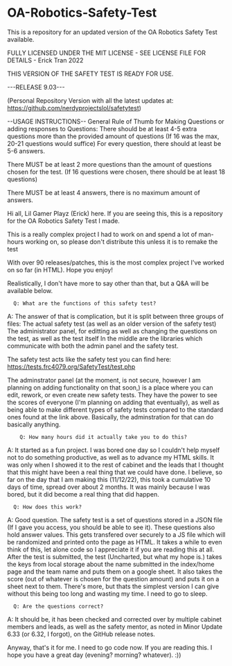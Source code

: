 # OA-Robotics-Safety-Test
This is a repository for an updated version of the OA Robotics Safety Test available.

FULLY LICENSED UNDER THE MIT LICENSE - SEE LICENSE FILE FOR DETAILS - Erick Tran 2022

THIS VERSION OF THE SAFETY TEST IS READY FOR USE.

---RELEASE 9.03--- 

(Personal Repository Version with all the latest updates at: https://github.com/nerdyprojectslol/safetytest)



--USAGE INSTRUCTIONS--
General Rule of Thumb for Making Questions or adding responses to Questions:
There should be at least 4-5 extra questions more than the provided amount of questions (If 16 was the max, 20-21 questions would suffice)
For every question, there should at least be 5-6 answers.

There MUST be at least 2 more questions than the amount of questions chosen for the test. (If 16 questions were chosen, there should be at least 18 questions)

There MUST be at least 4 answers, there is no maximum amount of answers.





Hi all, Lil Gamer Playz (Erick) here. If you are seeing this, this is a repository for the OA Robotics Safety Test I made.

This is a really complex project I had to work on and spend a lot of man-hours working on, so please don't distribute this unless it is to remake the test

With over 90 releases/patches, this is the most complex project I've worked on so far (in HTML). Hope you enjoy!

Realistically, I don't have more to say other than that, but a Q&A will be available below.




      Q: What are the functions of this safety test?
      
A: The answer of that is complication, but it is split between three groups of files:
The actual safety test (as well as an older version of the safety test)
The administrator panel, for editting as well as changing the questions on the test, as well as the test itself
In the middle are the libraries which communicate with both the admin panel and the safety test.

The safety test acts like the safety test you can find here: https://tests.frc4079.org/SafetyTest/test.php

The adminstrator panel (at the moment, is not secure, however I am planning on adding functionality on that soon,) is a place where you can edit, rework,
or even create new safety tests. They have the power to see the scores of everyone (I'm planning on adding that eventually), as well as being able to
make different types of safety tests compared to the standard ones found at the link above. Basically, the adminstration for that can do basically anything.



        Q: How many hours did it actually take you to do this?
        
A: It started as a fun project. I was bored one day so I couldn't help myself not to do something productive, as well as to advance my HTML skills.
It was only when I showed it to the rest of cabinet and the leads that I thought that this might have been a real thing that we could have done.
I believe, so far on the day that I am making this (11/12/22), this took a cumulative 10 days of time, spread over about 2 months. It was mainly because I was bored,
but it did become a real thing that did happen.



      Q: How does this work?

A: Good question. The safety test is a set of questions stored in a JSON file (If I gave you access, you should be able to see it). These questions also hold answer values. This gets transfered over securely to a JS file which will be randomized and printed onto the page as HTML. It takes a while to even think of this, let alone code so I appreciate it if you are reading this at all. After the test is submitted, the test (Uncharted, but what my hope is.) takes the keys from local storage about the name submitted in the index/home page and the team name and puts them on a google sheet. It also takes the score (out of whatever is chosen for the question amount) and puts it on a sheet next to them. There's more, but thats the simplest version I can give without this being too long and wasting my time. I need to go to sleep.

      Q: Are the questions correct?

A: It should be, it has been checked and corrected over by multiple cabinet members and leads, as well as the safety mentor, as noted in Minor Update 6.33 (or 6.32, I forgot), on the GitHub release notes.


Anyway, that's it for me. I need to go code now. If you are reading this. I hope you have a great day (evening? morning? whatever). :))
